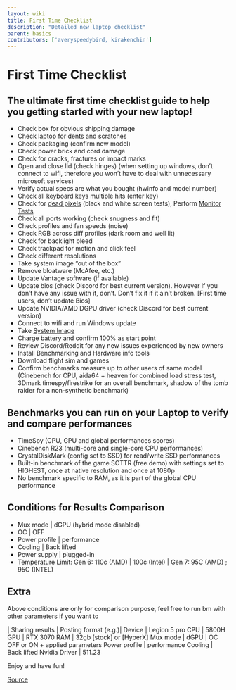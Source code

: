 ```yaml
---
layout: wiki
title: First Time Checklist
description: "Detailed new laptop checklist"
parent: basics
contributors: ['averyspeedybird, kirakenchin'] 
---
```


# First Time Checklist


## The ultimate first time checklist guide to help you getting started with your new laptop!
- Check box for obvious shipping damage
-  Check laptop for dents and scratches
-  Check packaging (confirm new model)
-  Check power brick and cord damage
-  Check for cracks, fractures or impact marks
-  Open and close lid (check hinges) (when setting up windows, don’t connect to wifi, therefore you won’t have to deal with unnecessary microsoft services)
-  Verify actual specs are what you bought (hwinfo and model number)
-  Check all keyboard keys multiple hits (enter key)
-  Check for [dead pixels](https://lcdtech.info/en/tests/dead.pixel.htm) (black and white screen tests), Perform [Monitor Tests](https://arnowelzel.de/en/tools/monitor-test)
-  Check all ports working (check snugness and fit)
-  Check profiles and fan speeds (noise)
-  Check RGB across diff profiles (dark room and well lit)
-  Check for backlight bleed
-  Check trackpad for motion and click feel
-  Check different resolutions
-  Take system image “out of the box”
-  Remove bloatware (McAfee, etc.)
-  Update Vantage software (if available)
-  Update bios (check Discord for best current version). However if you don’t have any issue with it, don’t. Don’t fix it if it ain’t broken. [First time users, don’t update Bios]
-  Update NVIDIA/AMD DGPU driver (check Discord for best current version)
-  Connect to wifi and run Windows update
-  Take [System Image](https://www.youtube.com/watch?v=x9BGn4MivJw)
-  Charge battery and confirm 100% as start point
-  Review Discord/Reddit for any new issues experienced by new owners
-  Install Benchmarking and Hardware info tools
-  Download flight sim and games
-  Confirm benchmarks measure up to other users of same model (Cinebench for CPU, aida64 + heaven for combined load stress test, 3Dmark timespy/firestrike for an overall benchmark, shadow of the tomb raider for a non-synthetic benchmark)

## Benchmarks you can run on your Laptop to verify and compare performances


-  TimeSpy (CPU, GPU and global performances scores)
-  Cinebench R23 (multi-core and single-core CPU performances)
-  CrystalDiskMark (config set to SSD) for read/write SSD performances
-  Built-in benchmark of the game SOTTR (free demo) with settings set to HIGHEST, once at native resolution and once at 1080p
-  No benchmark specific to RAM, as it is part of the global CPU performance

## Conditions for Results Comparison  


-  Mux mode | dGPU (hybrid mode disabled)
-  OC | OFF
-  Power profile | performance
-  Cooling | Back lifted
-  Power supply | plugged-in
-  Temperature Limit: Gen 6: 110c (AMD) | 100c (Intel) | Gen 7: 95C (AMD) ; 95C (INTEL)

## Extra


Above conditions are only for comparison purpose, feel free to run bm with other parameters if you want to

| Sharing results | Posting format (e.g.)|
Device | Legion 5 pro 
CPU | 5800H
GPU | RTX 3070 
RAM | 32gb [stock] or [HyperX]
Mux mode | dGPU | OC OFF or ON + applied parameters
Power profile | performance Cooling | Back lifted
Nvidia Driver | 511.23

Enjoy and have fun!

[Source](https://rentry.org/laptopsetupguide)
